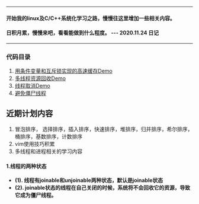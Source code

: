 ----------------------------------------------------------------------------
#### 开始我的linux及C/C++系统化学习之路，慢慢往这里增加一些相关内容。
#### 日积月累，慢慢来吧，看看能做到什么程度。 --- 2020.11.24 日记
----------------------------------------------------------------------------

### 代码目录
1. [用条件变量和互斥锁实现的高速缓存Demo](https://github.com/JackieChan0115/cstudy/blob/master/producer_consumer.cpp)
2. [多线程资源回收Demo](https://github.com/JackieChan0115/cstudy/blob/master/pthread_clean.cpp)
3. [线程取消Demo](https://github.com/JackieChan0115/cstudy/blob/master/pthread_cancel.cpp)
4. [避免僵尸线程](https://github.com/JackieChan0115/cstudy/blob/master/pthread_defunct.cpp)

## 近期计划内容

1. 冒泡排序， 选择排序，插入排序，快速排序，堆排序，归并排序，希尔排序，桶排序，基数排序，计数排序
2. vim使用技巧积累
3. 多线程和进程相关的学习内容


#### 1.线程的两种状态
+ **(1). 线程有joinable和unjoinable两种状态，默认是joinable状态**
+ **(2). joinable状态的线程在自己关闭的时候，系统将不会回收它的资源，导致它成为僵尸线程。**
